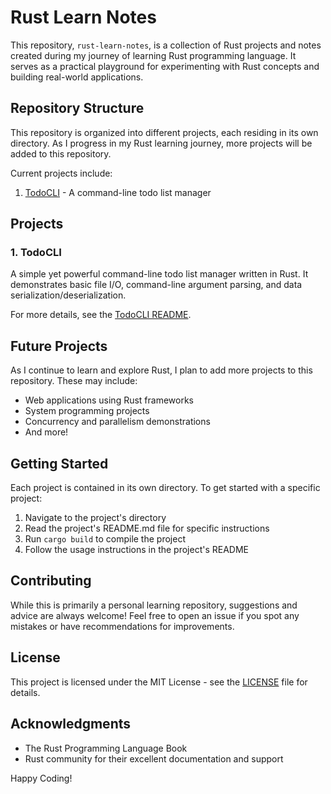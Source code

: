 # Rust Learn Notes

This repository, `rust-learn-notes`, is a collection of Rust projects and notes created during my journey of learning Rust programming language. It serves as a practical playground for experimenting with Rust concepts and building real-world applications.

## Repository Structure

This repository is organized into different projects, each residing in its own directory. As I progress in my Rust learning journey, more projects will be added to this repository.

Current projects include:

1. [TodoCLI](todocli/README.md) - A command-line todo list manager

## Projects

### 1. TodoCLI

A simple yet powerful command-line todo list manager written in Rust. It demonstrates basic file I/O, command-line argument parsing, and data serialization/deserialization.

For more details, see the [TodoCLI README](todocli/README.md).

## Future Projects

As I continue to learn and explore Rust, I plan to add more projects to this repository. These may include:

- Web applications using Rust frameworks
- System programming projects
- Concurrency and parallelism demonstrations
- And more!

## Getting Started

Each project is contained in its own directory. To get started with a specific project:

1. Navigate to the project's directory
2. Read the project's README.md file for specific instructions
3. Run `cargo build` to compile the project
4. Follow the usage instructions in the project's README

## Contributing

While this is primarily a personal learning repository, suggestions and advice are always welcome! Feel free to open an issue if you spot any mistakes or have recommendations for improvements.

## License

This project is licensed under the MIT License - see the [LICENSE](LICENSE) file for details.

## Acknowledgments

- The Rust Programming Language Book
- Rust community for their excellent documentation and support

Happy Coding!